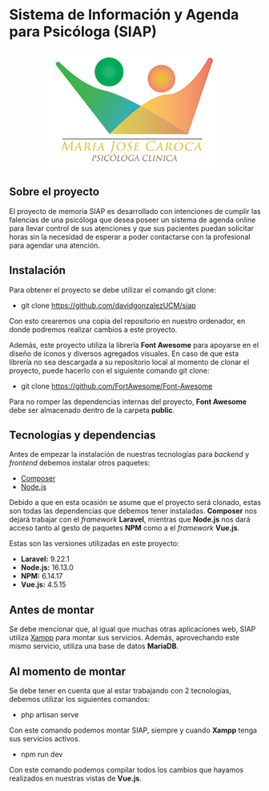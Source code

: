 # Sistema de Información y Agenda para Psicóloga (SIAP)

<p align="center">
  <img src=public/images/Logo.png alt="Logo Psicóloga"/>
</p>

## Sobre el proyecto

El proyecto de memoria SIAP es desarrollado con intenciones de cumplir las falencias de una psicóloga que desea poseer un sistema de agenda online para llevar control de sus atenciones y que sus pacientes puedan solicitar horas sin la necesidad de esperar a poder contactarse con la profesional para agendar una atención.

## Instalación

Para obtener el proyecto se debe utilizar el comando git clone:

- git clone https://github.com/davidgonzalezUCM/siap

Con esto crearemos una copia del repositorio en nuestro ordenador, en donde podremos realizar cambios a este proyecto.

Además, este proyecto utiliza la librería **Font Awesome** para apoyarse en el diseño de íconos y diversos agregados visuales. En caso de que esta librería no sea descargada a su repositorio local al momento de clonar el proyecto, puede hacerlo con el siguiente comando git clone:

- git clone https://github.com/FortAwesome/Font-Awesome

Para no romper las dependencias internas del proyecto, **Font Awesome** debe ser almacenado dentro de la carpeta **public**.

## Tecnologías y dependencias

Antes de empezar la instalación de nuestras tecnologías para *backend* y *frontend* debemos instalar otros paquetes:

- [Composer](https://getcomposer.org)
- [Node.js](https://nodejs.org/es/)

Debido a que en esta ocasión se asume que el proyecto será clonado, estas son todas las dependencias que debemos tener instaladas. **Composer** nos dejará trabajar con el *framework* **Laravel**, mientras que **Node.js** nos dará acceso tanto al gesto de paquetes **NPM** como a el *framework* **Vue.js**.

Estas son las versiones utilizadas en este proyecto:

- **Laravel:** 9.22.1
- **Node.js:** 16.13.0
- **NPM:** 6.14.17
- **Vue.js:** 4.5.15

## Antes de montar

Se debe mencionar que, al igual que muchas otras aplicaciones web, SIAP utiliza [Xampp](https://www.apachefriends.org/es/index.html) para montar sus servicios. Además, aprovechando este mismo servicio, utiliza una base de datos **MariaDB**.

## Al momento de montar

Se debe tener en cuenta que al estar trabajando con 2 tecnologías, debemos utilizar los siguientes comandos:

- php artisan serve
  
Con este comando podemos montar SIAP, siempre y cuando **Xampp** tenga sus servicios activos.

- npm run dev

Con este comando podemos compilar todos los cambios que hayamos realizados en nuestras vistas de **Vue.js**.